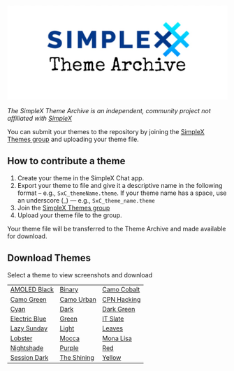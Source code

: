 <img src="./resources/SxC_themeBanner.jpg">

_The SimpleX Theme Archive is an independent, community project not affiliated with [SimpleX](https://simplex.chat)_

You can submit your themes to the repository by joining the [SimpleX Themes group](https://simplex.chat/contact#/?v=2-7&smp=smp%3A%2F%2Fhpq7_4gGJiilmz5Rf-CswuU5kZGkm_zOIooSw6yALRg%3D%40smp5.simplex.im%2FjwFqICow91mcVNxBF2GXXF5Uq4H27goC%23%2F%3Fv%3D1-3%26dh%3DMCowBQYDK2VuAyEAOYs_RwIB67iDC_ORPmBpp-oED4Ric3oYkID4kdkMdGs%253D%26srv%3Djjbyvoemxysm7qxap7m5d5m35jzv5qq6gnlv7s4rsn7tdwwmuqciwpid.onion&data=%7B%22type%22%3A%22group%22%2C%22groupLinkId%22%3A%22jpatHRdLkjwNmbWBc-VWcg%3D%3D%22%7D) and uploading your theme file. 

## How to contribute a theme

1. Create your theme in the SimpleX Chat app. 
2. Export your theme to file and give it a descriptive name in the following format – e.g., `SxC_themeName.theme`. If your theme name has a space, use an underscore (_) — e.g., `SxC_theme_name.theme`
3. Join the [SimpleX Themes group](https://simplex.chat/contact#/?v=2-7&smp=smp%3A%2F%2Fhpq7_4gGJiilmz5Rf-CswuU5kZGkm_zOIooSw6yALR%40smp5.simplex.im%2FjwFqICow91mcVNxBF2GXXF5Uq4H27goC%23%2F%3Fv%3D1-3%26dh%3DMCowBQYDK2VuAyEAOYs_RwIB67iDC_ORPmBpp-oED4Ric3oYkID4kdkMdGs%253D%26srv%3Djjbyvoemxysm7qxap7m5d5m35jzv5qq6gnlv7s4rsn7tdwwmuqciwpid.onion&data=%7B%22type%22%3A%22group%22%2C%22groupLinkId%22%3A%22jpatHRdLkjwNmbWBc-VWcg%3D%3D%22%7D)
4. Upload your theme file to the group.

Your theme file will be transferred to the Theme Archive and made available for download. 

## Download Themes
Select a theme to view screenshots and download

|                                                        |                                                     |                                                       |
|--------------------------------------------------------|-----------------------------------------------------|-------------------------------------------------------|
| [AMOLED Black](./resources/SxC_AMOLEDblackV2_index.md) | [Binary](./resources/SxC_binary_index.md)           | [Camo Cobalt](./resources/SxC_camoCobalt_index.md)    |
| [Camo Green](./resources/SxC_camoGreen_index.md)       | [Camo Urban](./resources/SxC_camoUrban_index.md)    | [CPN Hacking](./resources/SxC_CPN_HackingV2_index.md) |
| [Cyan](./resources/SxC_cyan_index.md)                  | [Dark](./resources/SxC_dark_index.md)               | [Dark Green](./resources/SxC_darkGreen_index.md)      |
| [Electric Blue](./resources/SxC_electricBlue_index.md) | [Green](./resources/SxC_green_index.md)             | [IT Slate](./resources/SxC_IT_Slate_index.md)         |
| [Lazy Sunday](./resources/SxC_lazySunday_index.md)     | [Light](./resources/SxC_light_index.md)             | [Leaves](./resources/SxC_leaves_index.md)             |
| [Lobster](./resources/SxC_Lobster_index.md)            | [Mocca](./resources/SxC_mocca_index.md)             | [Mona Lisa](./resources/SxC_monaLisa_index.md)        |
| [Nightshade](./resources/SxC_Nightshade_index.md)      | [Purple](./resources/SxC_purple_index.md)           | [Red](./resources/SxC_red_index.md)                   |
| [Session Dark](./resources/SxC_SessionDark_index.md)   | [The Shining](./resources/SxC_The_Shining_index.md) | [Yellow](./resources/SxC_yellow_index.md)             |